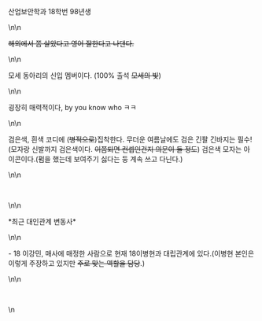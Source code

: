 <p>산업보안학과 18학번 98년생</p>\n\n<p><del>해외에서 쫌 살았다고 영어 잘한다고 나댄다.</del></p>\n\n<p>모세 동아리의 신입 멤버이다. (100% 출석 <s>모세의 빛</s>)</p>\n\n<p>굉장히 매력적이다, by you know who ㅋㅋ</p>\n\n<p>검은색, 흰색 코디에 (<s>병적으로</s>)집착한다. 무더운 여름날에도 검은 긴팔 긴바지는 필수! (모자랑 신발까지 검은색이다. <s>이쯤되면 컨셉인건지 의문이 들 정도</s>) 검은색 모자는 아이콘이다.(펌을 했는데 보여주기 싫다는 둥 계속 쓰고 다닌다.)</p>\n\n<p>&nbsp;</p>\n\n<p>*최근 대인관계 변동사*</p>\n\n<p>- 18 이강민, 매사에 매정한 사람으로 현재 18이병현과 대립관계에 있다.(이병현 본인은 이렇게 주장하고 있지만 <s>주로 맞는 역할을 담당</s>.)&nbsp;</p>\n\n<p>&nbsp;</p>\n